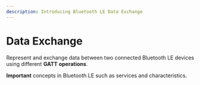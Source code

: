 ```yaml
---
description: Introducing Bluetooth LE Data Exchange
---
```


# Data Exchange

Represent and exchange data between two connected Bluetooth LE devices using different **GATT operations**.

**Important** concepts in Bluetooth LE such as services and characteristics.



